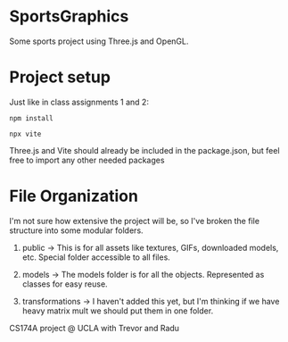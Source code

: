 # SportsGraphics

Some sports project using Three.js and OpenGL. 

# Project setup

Just like in class assignments 1 and 2:

```npm install``` 

```npx vite```

Three.js and Vite should already be included in the package.json, but feel free to import any
other needed packages

# File Organization

I'm not sure how extensive the project will be, so I've broken the file structure into some modular
folders. 

1. public -> This is for all assets like textures, GIFs, downloaded models, etc. Special folder accessible to all files.

2. models -> The models folder is for all the objects. Represented as classes for easy reuse.

3. transformations -> I haven't added this yet, but I'm thinking if we have heavy matrix mult
we should put them in one folder. 

CS174A project @ UCLA with Trevor and Radu
